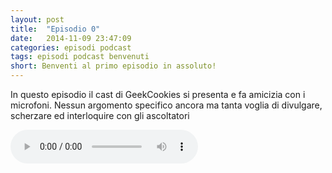 ```yaml
---
layout: post
title:  "Episodio 0"
date:   2014-11-09 23:47:09
categories: episodi podcast
tags: episodi podcast benvenuti
short: Benventi al primo episodio in assoluto!
---
```

 
In questo episodio il cast di GeekCookies si presenta e fa amicizia con i microfoni.
Nessun argomento specifico ancora ma tanta voglia di divulgare, scherzare ed interloquire con gli ascoltatori

<!--HTML5 audio player,see http://www.bloggerbuster.com/2012/07/how-to-add-music-player-in-blogspot.html-->
<audio controls> 
<source src="https://googledrive.com/host/0B5azjWVXr7tBWHJHRjZvbUNoeUE/geekcookies_ep_0.mp3" /> 
If you cannot see the audio controls, your browser does not support the audio element 
</audio>

